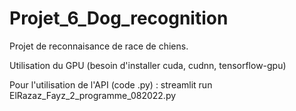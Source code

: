 # Projet_6_Dog_recognition

Projet de reconnaisance de race de chiens.

Utilisation du GPU (besoin d'installer cuda, cudnn, tensorflow-gpu)

Pour l'utilisation de l'API (code .py) : streamlit run ElRazaz_Fayz_2_programme_082022.py 
